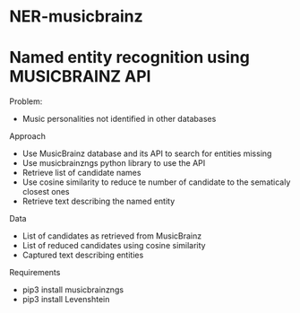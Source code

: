 # NER-musicbrainz
 
# Named entity recognition using MUSICBRAINZ API

Problem:
- Music personalities not identified in other databases

Approach
- Use MusicBrainz database and its API to search for entities missing
- Use musicbrainzngs python library to use the API
- Retrieve list of candidate names
- Use cosine similarity to reduce te number of candidate to the sematicaly closest ones
- Retrieve text describing the named entity

Data
- List of candidates as retrieved from MusicBrainz
- List of reduced candidates using cosine similarity
- Captured text describing entities

Requirements
- pip3 install musicbrainzngs
- pip3 install Levenshtein